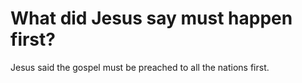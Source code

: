 # What did Jesus say must happen first?

Jesus said the gospel must be preached to all the nations first.
